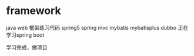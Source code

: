 # framework
java web 框架练习代码
spring5 
spring mvc
mybatis
mybatisplus
dubbo
正在学习spring boot

学习完成，做项目
